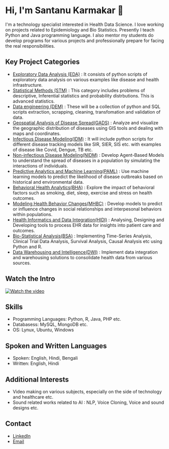 # Hi, I'm Santanu Karmakar 👋

I'm a technology specialist interested in Health Data Science. I love working on projects related to Epidemiology and Bio Statistics. Presently I teach Python and Java programming language. I also mentor my students do develop programs for various projects and professionally prepare for facing the real responsibilities.

## Key Project Categories
- [Exploratory Data Analysis (EDA)](https://github.com/fromsantanu/EDA-Main) : It consists of python scripts of exploratory data analysis on various examples like disease and health infrastructure.
- [Statistical Methods (STM)](https://github.com/fromsantanu/STM-Main) : This category includes problems of descriptive, Inferential statistics and probability distrbutions. This is advanced statistics.
- [Data engineering (DEM)](https://github.com/fromsantanu/DEM-Main) : These will be a collection of python and SQL scripts extraction, scrapping, cleaning, transfomation and validation of data.
- [Geospatial Analysis of Disease Spread(GADS)](https://github.com/fromsantanu/GADS-Main) : Analyze and visualize the geographic distribution of diseases using GIS tools and dealing with maps and coordinates.
- [Infectious Disease Modeling(IDM)](https://github.com/fromsantanu/IDM-Main) : It will include python scripts for different disease tracking models like SIR, SIER, SIS etc. with examples of disease like Covid, Dengue, TB etc.
- [Non-infectious Disease Modeling(NIDM)](https://github.com/fromsantanu/NIDM-Main) : Develop Agent-Based Models to understand the spread of diseases in a population by simulating the interactions of individuals.
- [Predictive Analytics and Machine Learning(PAML)](https://github.com/fromsantanu/PAML-Main) : Use machine learning models to predict the likelihood of disease outbreaks based on historical and environmental data.
- [Behavioral Health Analytics(BHA)](https://github.com/fromsantanu/BHA-Main) : Explore the impact of behavioral factors such as smoking, diet, sleep, exercise and stress on health outcomes.
- [Modeling Health Behavior Changes(MHBC)](https://github.com/fromsantanu/MHBC-Main) : Develop models to predict or influence changes in social relationships and interpesonal behaviors within populations.
- [Health Informatics and Data Integration(HIDI)](https://github.com/fromsantanu/HIDI-Main) : Analysing, Designing and Developing tools to process EHR data for insights into patient care and outcomes.
- [Bio-Statistical Analysis(BSA)](https://github.com/fromsantanu/BSA-Main) : Implementing Time-Series Analysis, Clinical Trial Data Analysis, Survival Analysis, Causal Analysis etc using Python and R.
- [Data Warehousing and Intelligence(DWI)](https://github.com/fromsantanu/DWI-Main) : Implement data integration and warehousing solutions to consolidate health data from various sources.

## Watch the Intro 
[![Watch the video](https://img.youtube.com/vi/wk5bUUyEFSc/hqdefault.jpg)](https://www.youtube.com/watch?v=wk5bUUyEFSc)


## Skills
- Programming Languages: Python, R, Java, PHP etc.
- Databasess: MySQL, MongoDB etc.
- OS: Lynux, Ubuntu, Windows

## Spoken and Written Languages
- Spoken: English, Hindi, Bengali
- Written: English, Hindi

## Additional Interests
- Video making on various subjects, especially on the side of technology and healthcare etc.
- Sound related works related to AI : NLP, Voice Cloning, Voice and sound designs etc.

## Contact
- [LinkedIn](https://www.linkedin.com/in/santanukarmakar/)
- [Email](mailto:fromsantanu@gmailcom)
